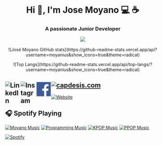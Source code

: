 <h1 align="center">Hi 👋, I'm Jose Moyano   💻 ☕</h1>
<h3 align="center">A passionate Junior Developer </h3>




<p align="center">
  <a href="#">
    <img src="https://skillicons.dev/icons?i=html,css,bootstrap,js,c,git,vscode,vim" />
  </a>
</p>    


<p align="center">![José Moyano GitHub stats](https://github-readme-stats.vercel.app/api?username=moyanius&show_icons=true&theme=radical)
</p>
<p align="center">![Top Langs](https://github-readme-stats.vercel.app/api/top-langs/?username=moyanius&show_icons=true&theme=radical)
</p>

[<img align="bottom" alt="capdesis.com" width="50px" src="https://cdn.icon-icons.com/icons2/1154/PNG/512/1486564415-globe_81515.png" />][website]
[<img align="left" alt="LinkedIn" width="50px" src="https://cdn.worldvectorlogo.com/logos/linkedin-icon-2.svg" />][linkedin]
[<img align="left" alt="Instagram" width="50px" src="https://1000marcas.net/wp-content/uploads/2019/11/Instagram-logo.png" />][instagram]
[<img align="left" alt="Facebook" width="50px" src="https://raw.githubusercontent.com/devicons/devicon/2809b567852a4648062a2d3e7c1c531367458c0b/icons/facebook/facebook-original.svg" />][Facebook]
<br />
---

[![Website](https://img.shields.io/website?down_color=blue&style=plastic&up_color=fuchsia&up_message=acceder&url=https%3A%2F%2Fwww.josemoyanojimenez.com%2F)](https://www.josemoyanojimenez.com)





</details>


    
</details>





[website]: https://josemoyanojimenez.com/
[instagram]: https://www.instagram.com/josemoyano_svq/
[Facebook]: https://www.facebook.com/jose.moyano.108
[linkedin]: https://www.linkedin.com/in/josemoyanojimenez/

## 🎧 Spotify Playing

[![Moyano Music](https://img.shields.io/badge/Moyano%20Developer%20Music-%231DB954.svg?&style=flat-square&logo=spotify&logoColor=white)](https://open.spotify.com/playlist/4u3kAy0aS2STbVGL4qIR01) [![Programming Music](https://img.shields.io/badge/Programming%20Music-%231DB954.svg?&style=flat-square&logo=spotify&logoColor=white)](https://open.spotify.com/playlist/1FWq5Cu05LmtSHgFEXRnZO?si=FozGJF9nRXq2wTv_JpN2wQ) [![KPOP Music](https://img.shields.io/badge/KPOP%20Music-%231DB954.svg?&style=flat-square&logo=spotify&logoColor=white)](https://open.spotify.com/playlist/2DFExFNWYOwQMZy6wUeCxX?si=s1Ndgj8hTg-r8zLlvRgv1Q) [![PPOP Music](https://img.shields.io/badge/PPOP%20Music-%231DB954.svg?&style=flat-square&logo=spotify&logoColor=white)](https://open.spotify.com/playlist/58bZKfJFpUl2CwWET1QJ3X?si=259YV8_VRS-IKHsFZMmPTQ)

[![Spotify](https://readme-spotify.warengonzaga.com/api/spotify)](https://open.spotify.com/user/vmt7lpqdatuelp2chw7ur2p2l)

